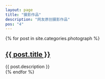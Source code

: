 ```yaml
---
layout: page
title: "摄影作品"
description: "网友原创摄影作品"
pos: "4"
---
```


<div class="tiles">
{% for post in site.categories.photograph %} 
                <h2><a href="{{ post.url }}">{{ post.title }}</a></h2>
                <div class="title-desc">{{ post.description }}</div>
{% endfor %}
</div><!-- /.tiles -->

